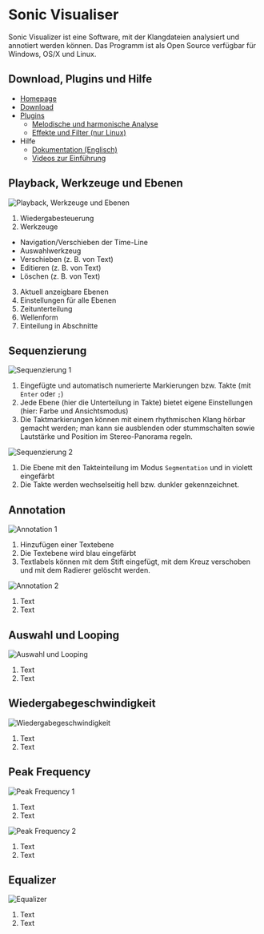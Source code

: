 # Sonic Visualiser

Sonic Visualizer ist eine Software, mit der Klangdateien analysiert und annotiert werden können. Das Programm ist als Open Source verfügbar für Windows, OS/X und Linux.

## Download, Plugins und Hilfe

- [Homepage](http://sonicvisualiser.org/)
- [Download](http://sonicvisualiser.org/download.html)
- [Plugins](http://www.vamp-plugins.org/)
  - [Melodische und harmonische Analyse](http://www.isophonics.net/nnls-chroma)
  - [Effekte und Filter (nur Linux)](http://plugin.org.uk/download.php)
- Hilfe
  - [Dokumentation (Englisch)](http://sonicvisualiser.org/documentation.html)
  - [Videos zur Einführung](http://sonicvisualiser.org/videos.html)


## Playback, Werkzeuge und Ebenen

![Playback, Werkzeuge und Ebenen](img/sv-01.png)

1. Wiedergabesteuerung
2. Werkzeuge
  - Navigation/Verschieben der Time-Line
  - Auswahlwerkzeug
  - Verschieben (z. B. von Text)
  - Editieren (z. B. von Text)
  - Löschen (z. B. von Text)
3. Aktuell anzeigbare Ebenen
  1. Einstellungen für alle Ebenen
  2. Zeitunterteilung
  3. Wellenform
  4. Einteilung in Abschnitte

## Sequenzierung

![Sequenzierung 1](img/sv-02.png)

1. Eingefügte und automatisch numerierte Markierungen bzw. Takte (mit `Enter` oder `;`)
2. Jede Ebene (hier die Unterteilung in Takte) bietet eigene Einstellungen (hier: Farbe und Ansichtsmodus)
3. Die Taktmarkierungen können mit einem rhythmischen Klang hörbar gemacht werden; man kann sie ausblenden oder stummschalten sowie Lautstärke und Position im Stereo-Panorama regeln.

![Sequenzierung 2](img/sv-03.png)

1. Die Ebene mit den Takteinteilung im Modus `Segmentation` und in violett eingefärbt
2. Die Takte werden wechselseitig hell bzw. dunkler gekennzeichnet.

## Annotation

![Annotation 1](img/sv-04.png)

1. Hinzufügen einer Textebene
2. Die Textebene wird blau eingefärbt
3. Textlabels können mit dem Stift eingefügt, mit dem Kreuz verschoben und mit dem Radierer gelöscht werden.

![Annotation 2](img/sv-09.png)

1. Text
2. Text

## Auswahl und Looping

![Auswahl und Looping](img/sv-05.png)

1. Text
2. Text

## Wiedergabegeschwindigkeit

![Wiedergabegeschwindigkeit](img/sv-06.png)

1. Text
2. Text

## Peak Frequency

![Peak Frequency 1](img/sv-07.png)

1. Text
2. Text

![Peak Frequency 2](img/sv-08.png)

1. Text
2. Text

## Equalizer

![Equalizer](img/sv-10.png)

1. Text
2. Text
